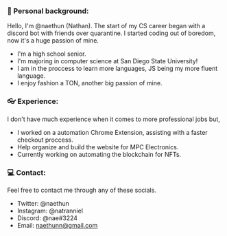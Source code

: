 ### 💼 Personal background:

Hello, I'm @naethun (Nathan). The start of my CS career began with a discord bot with friends over quarantine. I started coding out of boredom, now it's a huge passion of mine. 

- I'm a high school senior.
- I'm majoring in computer science at San Diego State University!
- I am in the proccess to learn more languages, JS being my more fluent language.
- I enjoy fashion a TON, another big passion of mine.

### 👓 Experience:

I don't have much experience when it comes to more professional jobs but,

- I worked on a automation Chrome Extension, assisting with a faster checkout proccess.
- Help organize and build the website for MPC Electronics.
- Currently working on automating the blockchain for NFTs.

### 💻 Contact:

Feel free to contact me through any of these socials.

- Twitter: @naethun
- Instagram: @natranniel
- Discord: @nae#3224
- Email: naethunn@gmail.com

